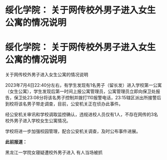 # 绥化学院： 关于网传校外男子进入女生公寓的情况说明

# 绥化学院： 关于网传校外男子进入女生公寓的情况说明

关于网传校外男子进入女生公寓的情况说明

2023年7月4日22:40分左右，有学生发现有1名男子（留长发）进入学校第一公寓（女生公寓），学生发现后第一时间上报公寓管理员，公寓管理员立即向保卫处报告，保卫处23:08分将该名男子控制并拨打110报警电话，23:15辖区派出所接警后到校将该名男子带走调查，目前，公安机关正在侦办此事件。

经公安机关审讯和学校调取监控确认，违规进校人员仅有1人，不存在网传的3名校外男子进入学校女生公寓情况。

学校将进一步加强校园管理，配合公安机关调查，及时公布事件进展。

**此前报道：**

黑龙江一学院女寝疑遭校外男子进入 有人当场被抓

